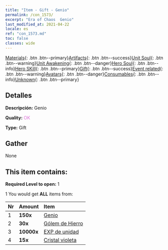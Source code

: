 ```yaml
---
title: "Item - Gift - Genio"
permalink: /con_1573/
excerpt: "Era of Chaos  Genio"
last_modified_at: 2021-04-22
locale: es
ref: "con_1573.md"
toc: false
classes: wide
---
```

 [Materials](/ItemsES/){: .btn .btn--primary}[Artifacts](/ItemsES/Artifacts/){: .btn .btn--success}[Unit Soul](/ItemsES/UnitSoul/){: .btn .btn--warning}[Unit Awakening](/ItemsES/UnitAwakening/){: .btn .btn--danger}[Hero Soul](/ItemsES/HeroSoul/){: .btn .btn--info}[Hero SKill](/ItemsES/HeroSkill/){: .btn .btn--primary}[Gift](/ItemsES/Gift/){: .btn .btn--success}[Event related](/ItemsES/Events/){: .btn .btn--warning}[Avatars](/ItemsES/Avatars/){: .btn .btn--danger}[Consumables](/ItemsES/Consumables/){: .btn .btn--info}[Unknown](/ItemsES/Unknown/){: .btn .btn--primary}

## Detalles
 **Descripción:** Genio

 **Quality:** <span style="color: #DA70D6">OK</span>

 **Type:** Gift

## Gather

  None

## This item contains:

 **Required Level to open:** 1

 1 You would get **ALL** items  from:

  | Nr | Amount |     Item    |
  |:---|:-------|:------------|
  | 1 |  **150x** | [Genio](/es/Items/unt_239/) |  | 
  | 2 |  **30x** | [Gólem de Hierro](/es/Items/unt_237/) |  | 
  | 3 |  **10000x** | [EXP de unidad](/es/Items/con_902/) |  | 
  | 4 |  **15x** | [Cristal violeta](/es/Items/con_720/) |  | 
